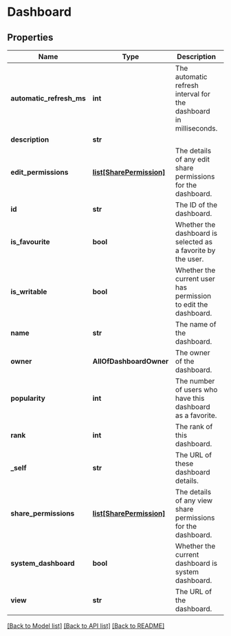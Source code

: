 # Dashboard

## Properties
Name | Type | Description | Notes
------------ | ------------- | ------------- | -------------
**automatic_refresh_ms** | **int** | The automatic refresh interval for the dashboard in milliseconds. | [optional] 
**description** | **str** |  | [optional] 
**edit_permissions** | [**list[SharePermission]**](SharePermission.md) | The details of any edit share permissions for the dashboard. | [optional] 
**id** | **str** | The ID of the dashboard. | [optional] 
**is_favourite** | **bool** | Whether the dashboard is selected as a favorite by the user. | [optional] 
**is_writable** | **bool** | Whether the current user has permission to edit the dashboard. | [optional] 
**name** | **str** | The name of the dashboard. | [optional] 
**owner** | **AllOfDashboardOwner** | The owner of the dashboard. | [optional] 
**popularity** | **int** | The number of users who have this dashboard as a favorite. | [optional] 
**rank** | **int** | The rank of this dashboard. | [optional] 
**_self** | **str** | The URL of these dashboard details. | [optional] 
**share_permissions** | [**list[SharePermission]**](SharePermission.md) | The details of any view share permissions for the dashboard. | [optional] 
**system_dashboard** | **bool** | Whether the current dashboard is system dashboard. | [optional] 
**view** | **str** | The URL of the dashboard. | [optional] 

[[Back to Model list]](../README.md#documentation-for-models) [[Back to API list]](../README.md#documentation-for-api-endpoints) [[Back to README]](../README.md)

